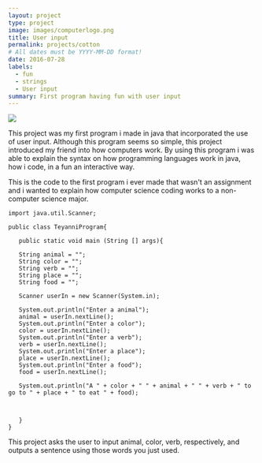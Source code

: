 ```yaml
---
layout: project
type: project
image: images/computerlogo.png
title: User input
permalink: projects/cotton
# All dates must be YYYY-MM-DD format!
date: 2016-07-28
labels:
  - fun
  - strings
  - User input
summary: First program having fun with user input
---
```


<img class="ui image" src="{{ site.baseurl }}/images/computermem.png">

This project was my first program  i made in java that incorporated the use of user input. Although this program seems so simple, this project introduced my friend into how computers work. By using this program i was able to explain the syntax on how programming languages work in java, how i code, in a fun an interactive way.

This is the code to the first program i ever made that wasn't an assignment and i wanted to explain how computer science coding works to a non-computer science major.

```
import java.util.Scanner;

public class TeyanniProgram{

   public static void main (String [] args){
   
   String animal = "";
   String color = "";
   String verb = "";
   String place = "";
   String food = "";
   
   Scanner userIn = new Scanner(System.in);
   
   System.out.println("Enter a animal");
   animal = userIn.nextLine();
   System.out.println("Enter a color");
   color = userIn.nextLine();
   System.out.println("Enter a verb");
   verb = userIn.nextLine();
   System.out.println("Enter a place");
   place = userIn.nextLine();
   System.out.println("Enter a food");
   food = userIn.nextLine();
   
   System.out.println("A " + color + " " + animal + " " + verb + " to go to " + place + " to eat " + food);
   
   
   
   }
}
```

This project asks the user to input animal, color, verb, respectively, and outputs a sentence using those words you just used.


